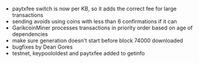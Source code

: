 * paytxfee switch is now per KB, so it adds the correct fee for large transactions
* sending avoids using coins with less than 6 confirmations if it can
* GarikcoinMiner processes transactions in priority order based on age of dependencies
* make sure generation doesn't start before block 74000 downloaded
* bugfixes by Dean Gores
* testnet, keypoololdest and paytxfee added to getinfo
